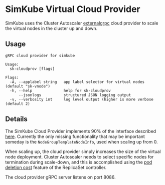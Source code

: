 <!--
project: SimKube
template: docs.html
-->

# SimKube Virtual Cloud Provider

SimKube uses the Cluster Autoscaler
[externalgrpc](https://github.com/kubernetes/autoscaler/tree/master/cluster-autoscaler/cloudprovider/externalgrpc) cloud
provider to scale the virtual nodes in the cluster up and down.

## Usage

```
gRPC cloud provider for simkube

Usage:
  sk-cloudprov [flags]

Flags:
  -A, --applabel string   app label selector for virtual nodes (default "sk-vnode")
  -h, --help              help for sk-cloudprov
      --jsonlogs          structured JSON logging output
  -v, --verbosity int     log level output (higher is more verbose (default 2)
```

## Details

The SimKube Cloud Provider implements 90% of the interface described
[here](https://github.com/kubernetes/autoscaler/blob/master/cluster-autoscaler/cloudprovider/externalgrpc/protos/externalgrpc.proto).
Currently the only missing functionality that may be important someday is the `NodeGroupTemplateNodeInfo`, used when
scaling up from 0.

When scaling up, the cloud provider simply increases the size of the virtual node deployment.  Cluster Autoscaler needs
to select specific nodes for termination during scale-down, and this is accomplished using the [pod deletion
cost](https://kubernetes.io/docs/concepts/workloads/controllers/replicaset/#pod-deletion-cost) feature of the ReplicaSet
controller.

The cloud provider gRPC server listens on port 8086.
